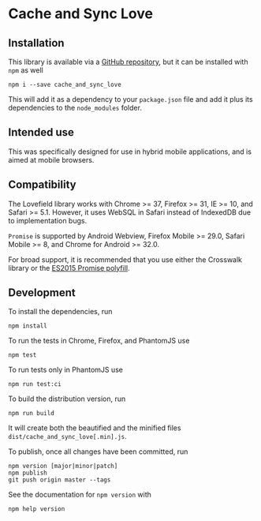 # Cache and Sync Love

## Installation

This library is available via a
[GitHub repository](https://github.com/NU-CBITS/cache_and_sync_love), but it can
be installed with `npm` as well

```
npm i --save cache_and_sync_love
```

This will add it as a dependency to your `package.json` file and add it plus its
dependencies to the `node_modules` folder.

## Intended use

This was specifically designed for use in hybrid mobile applications, and is
aimed at mobile browsers.

## Compatibility

The Lovefield library works with Chrome >= 37, Firefox >= 31, IE >= 10, and
Safari >= 5.1. However, it uses WebSQL in Safari instead of IndexedDB due to
implementation bugs.

`Promise` is supported by Android Webview, Firefox Mobile >= 29.0, Safari
Mobile >= 8, and Chrome for Android >= 32.0.

For broad support, it is recommended that you use either the Crosswalk library
or the [ES2015 Promise polyfill](https://github.com/jakearchibald/es6-promise).

## Development

To install the dependencies, run

```
npm install
```

To run the tests in Chrome, Firefox, and PhantomJS use

```
npm test
```

To run tests only in PhantomJS use

```
npm run test:ci
```

To build the distribution version, run

```
npm run build
```

It will create both the beautified and the minified files
`dist/cache_and_sync_love[.min].js`.

To publish, once all changes have been committed, run

```
npm version [major|minor|patch]
npm publish
git push origin master --tags
```

See the documentation for `npm version` with

```
npm help version
```
